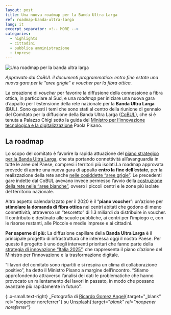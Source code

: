 ```yaml
---
layout: post
title: Una nuova roadmap per la Banda Ultra Larga
ref: roadmap-banda-ultra-larga
lang: it
excerpt_separator: <!-- MORE -->
categories:
  - highlights
  - cittadini
  - pubblica amministrazione
  - imprese
---
```


<img class="w-100" src="{{ site.baseURL }}/assets/images/posts/bandaultralarga.jpg" alt="Una roadmap per la banda ultra larga"/>

_Approvato dal CoBUL il documenti programmatico: entro fine estate una nuova gara per le “aree grigie” e voucher per la fibra ottica._

<!-- MORE -->

La creazione di _voucher_ per favorire la diffusione della connessione a fibra ottica, in particolare al Sud, e una _roadmap_ per iniziare una nuova gara d’appalto per l’estensione della rete nazionale per la **Banda Ultra Larga** (BUL). Sono questi i temi che sono stati al centro della riunione di gennaio del Comitato per la diffusione della Banda Ultra Larga ([CoBUL](http://bandaultralarga.italia.it/piano-bul/governance/)), che si è tenuta a Palazzo Chigi sotto la guida del [Ministro per l’innovazione tecnologica e la digitalizzazione](https://innovazione.gov.it/) Paola Pisano.

## La roadmap

Lo scopo del comitato è favorire la rapida attuazione del [piano strategico per la Banda Ultra Larga](http://bandaultralarga.italia.it/), che sta portando connettività all’avanguardia in tutte le aree del Paese, compresi i territori più isolati.La roadmap approvata prevede di aprire una nuova gara di appalto **entro la fine dell’estate**, per la realizzazione della rete anche [nelle cosiddette “aree grigie”](http://www.infratelitalia.it/wp-content/uploads/2018/04/banda-ultralarga-aree-grigie-aprile-2018.pdf). Le precedenti gare indette dal CoBUL avevano invece permesso l’avvio della [costruzione della rete nelle “aree bianche”](http://bandaultralarga.italia.it/piano-bul/strategia/), ovvero i piccoli centri e le zone più isolate del territorio nazionale. 

Altro aspetto calendarizzato per il 2020 è il “**piano voucher**”: un’azione per **stimolare la domanda di fibra ottica** nei centri abitati che godono di meno connettività, attraverso un “tesoretto” di 1.3 miliardi da distribuire in voucher. Il contributo è destinato alle scuole pubbliche, ai centri per l’impiego e, con le risorse restanti, alle Piccole e medie imprese e ai cittadini. 

**Per saperne di più:**
La diffusione capillare della **Banda Ultra Larga** è il principale progetto di infrastruttura che interessa oggi il nostro Paese. Per questo il progetto è uno degli interventi prioritari che fanno parte della [strategia di innovazione “Italia 2025”](https://docs.italia.it/italia/mid/piano-nazionale-innovazione-2025-docs/it/stabile/index.html), che rappresenta il piano d’azione del Ministro per l’innovazione e la trasformazione digitale. 
 
“I lavori del comitato sono ripartiti e si respira un clima di collaborazione positivo”, ha detto il Ministro Pisano a margine dell’incontro. “Stiamo approfondendo attraverso l’analisi dei dati le problematiche che hanno provocato un rallentamento dei lavori in passato, in modo che possano avanzare più rapidamente in futuro”.


{:.x-small.text-right}
_Fotografia di [Ricardo Gomez Angel](https://unsplash.com/@ripato?utm_source=unsplash&utm_medium=referral&utm_content=creditCopyText){:target="_blank" rel="noopener noreferrer"} su [Unsplash](https://unsplash.com/s/photos/fiber?utm_source=unsplash&utm_medium=referral&utm_content=creditCopyText){:target="_blank" rel="noopener noreferrer"}_

